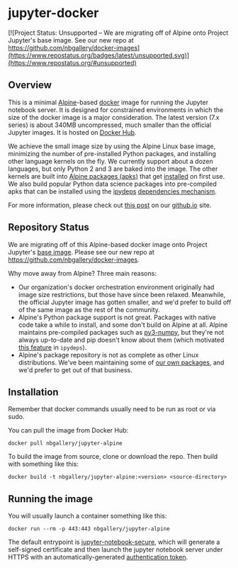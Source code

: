 # jupyter-docker

[![Project Status: Unsupported – We are migrating off of Alpine onto Project Jupyter's base image.  See our new repo at https://github.com/nbgallery/docker-images](https://www.repostatus.org/badges/latest/unsupported.svg)](https://www.repostatus.org/#unsupported)

## Overview

This is a minimal [Alpine](https://alpinelinux.org/)-based [docker](https://www.docker.com/) image for running the Jupyter notebook server.  It is designed for constrained environments in which the size of the docker image is a major consideration.  The latest version (7.x series) is about 340MB uncompressed, much smaller than the official Jupyter images.  It is hosted on [Docker Hub](https://hub.docker.com/r/nbgallery/jupyter-alpine/).

We achieve the small image size by using the Alpine Linux base image, minimizing the number of pre-installed Python packages, and installing other language kernels on the fly.  We currently support about a dozen languages, but only Python 2 and 3 are baked into the image.  The other kernels are built into [Alpine packages (apks)](https://github.com/nbgallery/apks) that get [installed](kernels/installers) on first use.  We also build popular Python data science packages into pre-compiled apks that can be installed using the [ipydeps](https://github.com/nbgallery/ipydeps) [dependencies mechanism](https://github.com/nbgallery/ipydeps#dependencieslink).

For more information, please check out [this post](https://nbgallery.github.io/Jupyter-Docker.html) on our [github.io](https://nbgallery.github.io) site.

## Repository Status

We are migrating off of this Alpine-based docker image onto Project Jupyter's [base image](https://github.com/jupyter/docker-stacks/tree/master/base-notebook).  Please see our new repo at https://github.com/nbgallery/docker-images.

Why move away from Alpine?  Three main reasons:

 * Our organization's docker orchestration environment originally had image size restrictions, but those have since been relaxed.  Meanwhile, the official Jupyter image has gotten smaller, and we'd prefer to build off of the same image as the rest of the community.
 * Alpine's Python package support is not great.  Packages with native code take a while to install, and some don't build on Alpine at all.  Alpine maintains pre-compiled packages such as [py3-numpy](https://pkgs.alpinelinux.org/package/v3.10/community/x86_64/py3-numpy), but they're not always up-to-date and pip doesn't know about them (which motivated [this feature](https://github.com/nbgallery/ipydeps#dependenciesjson) in `ipydeps`).
 * Alpine's package repository is not as complete as other Linux distributions.  We've been maintaining some of [our own packages](https://github.com/nbgallery/apks), and we'd prefer to get out of that business.

## Installation

Remember that docker commands usually need to be run as root or via sudo.

You can pull the image from Docker Hub: 

```
docker pull nbgallery/jupyter-alpine
```

To build the image from source, clone or download the repo.  Then build with something like this:

```
docker build -t nbgallery/jupyter-alpine:<version> <source-directory>
```

## Running the image

You will usually launch a container something like this:

```
docker run --rm -p 443:443 nbgallery/jupyter-alpine
```

The default entrypoint is [jupyter-notebook-secure](util/jupyter-notebook-secure), which will generate a self-signed certificate and then launch the jupyter notebook server under HTTPS with an automatically-generated [authentication token](http://jupyter-notebook.readthedocs.io/en/stable/security.html).
